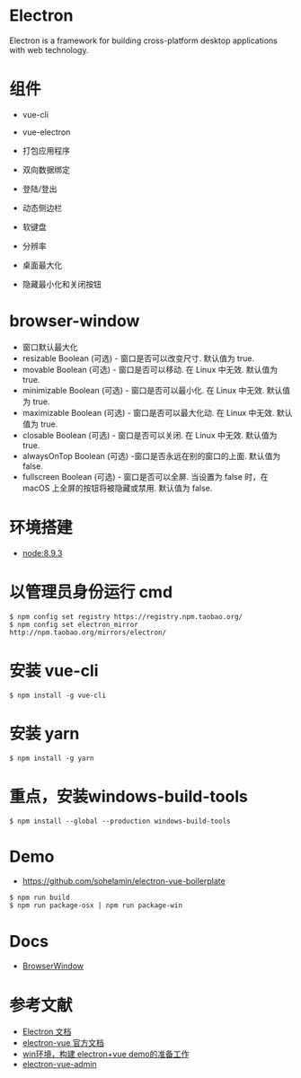 # Electron
Electron is a framework for building cross-platform desktop applications with web technology.


# 组件
- vue-cli
- vue-electron


- 打包应用程序





- 双向数据绑定




- 登陆/登出
- 动态侧边栏
- 软键盘
- 分辨率
- 桌面最大化
- 隐藏最小化和关闭按钮




# browser-window
- 窗口默认最大化
- resizable Boolean (可选) - 窗口是否可以改变尺寸. 默认值为 true. 
- movable Boolean (可选) - 窗口是否可以移动. 在 Linux 中无效. 默认值为 true. 
- minimizable Boolean (可选) - 窗口是否可以最小化. 在 Linux 中无效. 默认值为 true. 
- maximizable Boolean (可选) - 窗口是否可以最大化动. 在 Linux 中无效. 默认值为 true. 
- closable Boolean (可选) - 窗口是否可以关闭. 在 Linux 中无效. 默认值为 true.
- alwaysOnTop Boolean (可选) -窗口是否永远在别的窗口的上面. 默认值为false.
- fullscreen Boolean (可选) - 窗口是否可以全屏. 当设置为 false 时，在 macOS 上全屏的按钮将被隐藏或禁用. 默认值为 false.


# 环境搭建
- [node:8.9.3](http://nodejs.cn/download/)

# 以管理员身份运行 cmd
```
$ npm config set registry https://registry.npm.taobao.org/
$ npm config set electron_mirror http://npm.taobao.org/mirrors/electron/
```

# 安装 vue-cli
```
$ npm install -g vue-cli
```

# 安装 yarn
```
$ npm install -g yarn
```

# 重点，安装windows-build-tools
```
$ npm install --global --production windows-build-tools
```



# Demo
- https://github.com/sohelamin/electron-vue-boilerplate

```
$ npm run build
$ npm run package-osx | npm run package-win
```


# Docs
- [BrowserWindow](https://electronjs.org/docs/api/browser-window)




# 参考文献
- [Electron 文档](https://electronjs.org/docs/api)
- [electron-vue 官方文档](https://simulatedgreg.gitbooks.io/electron-vue/content/cn/)
- [win环境，构建 electron+vue demo的准备工作](https://newsn.net/say/electron-vue-demo-win-prepare.html)
- [electron-vue-admin](https://github.com/PanJiaChen/electron-vue-admin)

